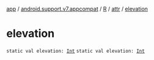 [app](../../../index.md) / [android.support.v7.appcompat](../../index.md) / [R](../index.md) / [attr](index.md) / [elevation](.)

# elevation

`static val elevation: `[`Int`](https://kotlinlang.org/api/latest/jvm/stdlib/kotlin/-int/index.html)
`static val elevation: `[`Int`](https://kotlinlang.org/api/latest/jvm/stdlib/kotlin/-int/index.html)